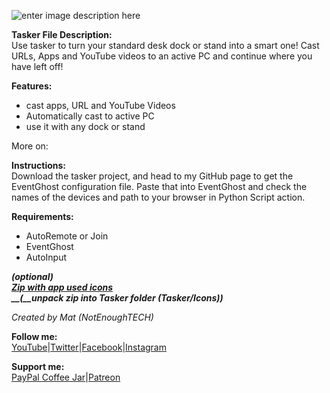 ![enter image description here](https://notenoughtech.com/wp-content/uploads/2021/03/thumbnail-1.jpg)

**Tasker File Description:**  
Use tasker to turn your standard desk dock or stand into a smart one! Cast URLs, Apps and YouTube videos to an active PC and continue where you have left off!

**Features:**

-   cast apps, URL and YouTube Videos
-   Automatically cast to active PC
-   use it with any dock or stand

More on:

**Instructions:**  
Download the tasker project, and head to my GitHub page to get the EventGhost configuration file. Paste that into EventGhost and check the names of the devices and path to your browser in Python Script action.

**Requirements:**

-   AutoRemote or Join
-   EventGhost
-   AutoInput

**_(optional)_  
_[Zip with app used icons](https://goo.gl/iBCxJx)  
__(__unpack zip into Tasker folder (Tasker/Icons))_**

  
_Created by Mat (NotEnoughTECH)_  
  
**Follow me:**  
[YouTube](http://www.youtube.com/c/Notenoughtech0)|[Twitter](https://twitter.com/NotEnoughTECH)|[Facebook](https://www.facebook.com/NotEnoughTECH)|[Instagram](https://www.instagram.com/notenoughtech/)  
  
**Support me:**  
[PayPal Coffee Jar](https://www.paypal.me/notenoughtech)|[Patreon](https://www.patreon.com/NotEnoughTECH)
